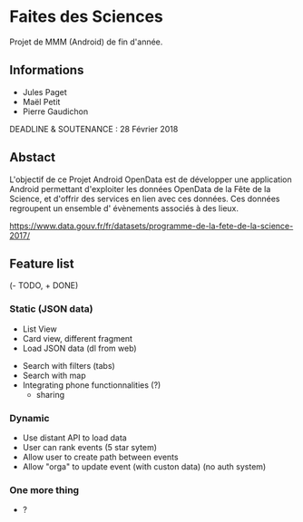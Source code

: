 Faites des Sciences
===================

Projet de MMM (Android) de fin d'année.


Informations
------------

- Jules Paget
- Maël Petit
- Pierre Gaudichon

DEADLINE & SOUTENANCE : 28 Février 2018


Abstact
-------

L'objectif de ce Projet Android OpenData est de développer une application
Android permettant d'exploiter les données OpenData de la Fête de la Science, et
d'offrir des services en lien avec ces données. Ces données regroupent un
ensemble d' évènements associés à des lieux.

https://www.data.gouv.fr/fr/datasets/programme-de-la-fete-de-la-science-2017/


Feature list
------------

(- TODO, + DONE)

### Static (JSON data)

+ List View
+ Card view, different fragment
+ Load JSON data (dl from web)
- Search with filters (tabs)
- Search with map
- Integrating phone functionnalities (?)
	+ sharing

### Dynamic

- Use distant API to load data
- User can rank events (5 star sytem)
- Allow user to create path between events
- Allow "orga" to update event (with custon data) (no auth system)

### One more thing

- ?
